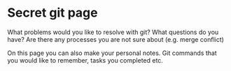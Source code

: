 # Secret git page

What problems would you like to resolve with git?
What questions do you have? Are there any processes you are not sure about (e.g. merge conflict)












On this page you can also make your personal notes. Git commands that you would like to remember, tasks you completed etc.